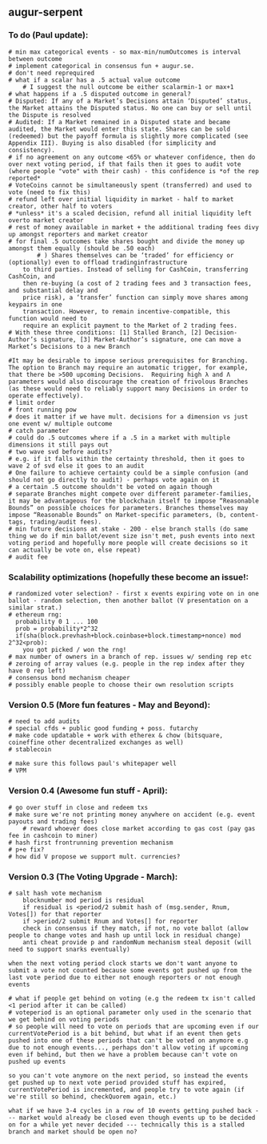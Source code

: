 augur-serpent
-------------

### To do (Paul update):
	# min max categorical events - so max-min/numOutcomes is interval between outcome
	# implement categorical in consensus fun + augur.se.
	# don't need reprequired
	# what if a scalar has a .5 actual value outcome
		# I suggest the null outcome be either scalarmin-1 or max+1
	# what happens if a .5 disputed outcome in general?
	# Disputed: If any of a Market’s Decisions attain ‘Disputed’ status, the Market attains the Disputed status. No one can buy or sell until the Dispute is resolved
	# Audited: If a Market remained in a Disputed state and became audited, the Market would enter this state. Shares can be sold (redeemed) but the payoff formula is slightly more complicated (see Appendix III). Buying is also disabled (for simplicity and consistency).  
	# if no agreement on any outcome <65% or whatever confidence, then do over next voting period, if that fails then it goes to audit vote (where people "vote" with their cash) - this confidence is *of the rep reported*
	# VoteCoins cannot be simultaneously spent (transferred) and used to vote (need to fix this)
	# refund left over initial liquidity in market - half to market creator, other half to voters
	# *unless* it's a scaled decision, refund all initial liquidity left overto market creator
	# rest of money available in market + the additional trading fees divy up amongst reporters and market creator
	# for final .5 outcomes take shares bought and divide the money up amongst them equally (should be .50 each)
			# ) Shares themselves can be ‘traded’ for efficiency or (optionally) even to offload tradinginfrastructure
		to third parties. Instead of selling for CashCoin, transferring CashCoin, and
		then re-buying (a cost of 2 trading fees and 3 transaction fees, and substantial delay and
		price risk), a ‘transfer’ function can simply move shares among keypairs in one
		transaction. However, to remain incentive-compatible, this function would need to
		require an explicit payment to the Market of 2 trading fees.
	# With these three conditions: [1] Stalled Branch, [2] Decision-Author’s signature, [3] Market-Author’s signature, one can move a Market’s Decisions to a new Branch

	#It may be desirable to impose serious prerequisites for Branching. The option to Branch may require an automatic trigger, for example, that there be >500 upcoming Decisions.  Requiring high λ and Λ parameters would also discourage the creation of frivolous Branches (as these would need to reliably support many Decisions in order to operate effectively).
	# limit order
	# front running pow
	# does it matter if we have mult. decisions for a dimension vs just one event w/ multiple outcome
	# catch parameter
	# could do .5 outcomes where if a .5 in a market with multiple dimensions it still pays out 
	# two wave svd before audits?
	# e.g. if it falls within the certainty threshold, then it goes to wave 2 of svd else it goes to an audit
	# One failure to achieve certainty could be a simple confusion (and should not go directly to audit) - perhaps vote again on it
	# a certain .5 outcome shouldn't be voted on again though
	# separate Branches might compete over different parameter-families, it may be advantageous for the blockchain itself to impose “Reasonable Bounds” on possible choices for parameters. Branches themselves may impose “Reasonable Bounds” on Market-specific parameters, (b, content-tags, trading/audit fees).
	# min future decisions at stake - 200 - else branch stalls (do same thing we do if min ballot/event size isn't met, push events into next voting period and hopefully more people will create decisions so it can actually be vote on, else repeat)
	# audit fee

### Scalability optimizations (hopefully these become an issue!:
	# randomized voter selection? - first x events expiring vote on in one ballot - random selection, then another ballot (V presentation on a similar strat.)
	# ethereum rng:
	  probability 0 1 ... 100
	  prob = probability*2^32
	  if(sha(block.prevhash+block.coinbase+block.timestamp+nonce) mod 2^32<prob):
	   	you got picked / won the rng!
	# max number of owners in a branch of rep. issues w/ sending rep etc
	# zeroing of array values (e.g. people in the rep index after they have 0 rep left)
	# consensus bond mechanism cheaper
	# possibly enable people to choose their own resolution scripts

### Version 0.5 (More fun features - May and Beyond):
	# need to add audits
	# special cfds + public good funding + poss. futarchy
	# make code updatable + work with etherex & chow (bitsquare, coineffine other decentralized exchanges as well)
	# stablecoin

	# make sure this follows paul's whitepaper well	
	# VPM

### Version 0.4 (Awesome fun stuff - April):
	# go over stuff in close and redeem txs
	# make sure we're not printing money anywhere on accident (e.g. event payouts and trading fees)
		# reward whoever does close market according to gas cost (pay gas fee in cashcoin to miner)
	# hash first frontrunning prevention mechanism
	# p+e fix?
	# how did V propose we support mult. currencies?
	
### Version 0.3 (The Voting Upgrade - March):
	# salt hash vote mechanism
   		blocknumber mod period is residual
   	    if residual is <period/2 submit hash of (msg.sender, Rnum, Votes[]) for that reporter
   		if >period/2 submit Rnum and Votes[] for reporter
   		check in consensus if they match, if not, no vote ballot (allow people to change votes and hash up until lock in residual change)
	   	anti cheat provide p and randomNum mechanism steal deposit (will need to support snarks eventually)

	when the next voting period clock starts we don't want anyone to submit a vote not counted because some events got pushed up from the last vote period due to either not enough reporters or not enough events

	# what if people get behind on voting (e.g the redeem tx isn't called <1 period after it can be called) 
	# voteperiod is an optional parameter only used in the scenario that we get behind on voting periods
	# so people will need to vote on periods that are upcoming even if our currentVotePeriod is a bit behind, but what if an event then gets pushed into one of these periods that can't be voted on anymore e.g due to not enough events..., perhaps don't allow voting if upcoming even if behind, but then we have a problem because can't vote on pushed up events

	so you can't vote anymore on the next period, so instead the events get pushed up to next vote period provided stuff has expired, currentVotePeriod is incremented, and people try to vote again (if we're still so behind, checkQuorem again, etc.)

	what if we have 3-4 cycles in a row of 10 events getting pushed back --- market would already be closed even though events up to be decided on for a while yet never decided --- technically this is a stalled branch and market should be open no?